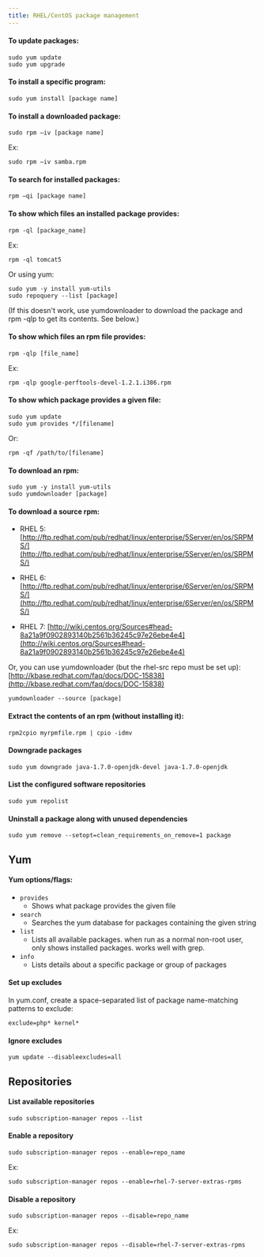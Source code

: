 ```yaml
---
title: RHEL/CentOS package management
---
```


#### To update packages:

```shell
sudo yum update
sudo yum upgrade
```


#### To install a specific program:

```shell
sudo yum install [package name]
```


#### To install a downloaded package:

```shell
sudo rpm –iv [package name]
```

Ex:

```shell
sudo rpm –iv samba.rpm
```


#### To search for installed packages:

```shell
rpm –qi [package name]
```


#### To show which files an installed package provides:

```shell
rpm -ql [package_name]
```

Ex:

```shell
rpm -ql tomcat5
```

Or using yum:

```shell
sudo yum -y install yum-utils
sudo repoquery --list [package]
```

(If this doesn't work, use yumdownloader to download the package and rpm -qlp to get its contents. See below.)


#### To show which files an rpm file provides:

```shell
rpm -qlp [file_name]
```

Ex:

```shell
rpm -qlp google-perftools-devel-1.2.1.i386.rpm
```


#### To show which package provides a given file:

```shell
sudo yum update
sudo yum provides */[filename]
```

Or:

```shell
rpm -qf /path/to/[filename]
```


#### To download an rpm:

```shell
sudo yum -y install yum-utils
sudo yumdownloader [package]
```


#### To download a source rpm:

- RHEL 5:
    [http://ftp.redhat.com/pub/redhat/linux/enterprise/5Server/en/os/SRPMS/](http://ftp.redhat.com/pub/redhat/linux/enterprise/5Server/en/os/SRPMS/)

- RHEL 6:
    [http://ftp.redhat.com/pub/redhat/linux/enterprise/6Server/en/os/SRPMS/](http://ftp.redhat.com/pub/redhat/linux/enterprise/6Server/en/os/SRPMS/)

- RHEL 7:
    [http://wiki.centos.org/Sources#head-8a21a9f0902893140b2561b36245c97e26ebe4e4](http://wiki.centos.org/Sources#head-8a21a9f0902893140b2561b36245c97e26ebe4e4)

Or, you can use yumdownloader (but the rhel-src repo must be set up):
[http://kbase.redhat.com/faq/docs/DOC-15838](http://kbase.redhat.com/faq/docs/DOC-15838)

```shell
yumdownloader --source [package]
```


#### Extract the contents of an rpm (without installing it):

```shell
rpm2cpio myrpmfile.rpm | cpio -idmv
```


#### Downgrade packages

```shell
sudo yum downgrade java-1.7.0-openjdk-devel java-1.7.0-openjdk
```


#### List the configured software repositories

```shell
sudo yum repolist
```


#### Uninstall a package along with unused dependencies

```shell
sudo yum remove --setopt=clean_requirements_on_remove=1 package
```



## Yum

#### Yum options/flags:
- `provides`
    - Shows what package provides the given file
- `search`
    - Searches the yum database for packages containing the given string
- `list`
    - Lists all available packages.  when run as a normal non-root user, only shows     installed packages.  works well with grep.
- `info`
    - Lists details about a specific package or group of packages


#### Set up excludes
In yum.conf, create a space-separated list of package name-matching patterns to exclude:

```
exclude=php* kernel*
```


#### Ignore excludes

```shell
yum update --disableexcludes=all
```



## Repositories

#### List available repositories

```shell
sudo subscription-manager repos --list
```


#### Enable a repository

```shell
sudo subscription-manager repos --enable=repo_name
```

Ex:

```shell
sudo subscription-manager repos --enable=rhel-7-server-extras-rpms
```


#### Disable a repository

```shell
sudo subscription-manager repos --disable=repo_name
```

Ex:

```shell
sudo subscription-manager repos --disable=rhel-7-server-extras-rpms
```
